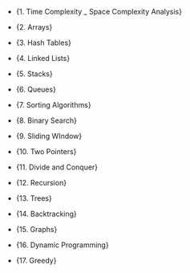 * {1. Time Complexity _ Space Complexity Analysis}

* {2. Arrays}

* {3. Hash Tables}

* {4. Linked Lists}

* {5. Stacks}

* {6. Queues}

* {7. Sorting Algorithms}

* {8. Binary Search}

* {9. Sliding WIndow}

* {10. Two Pointers}

* {11. Divide and Conquer}

* {12. Recursion}

* {13. Trees}

* {14. Backtracking}

* {15. Graphs}

* {16. Dynamic Programming}

* {17. Greedy}
